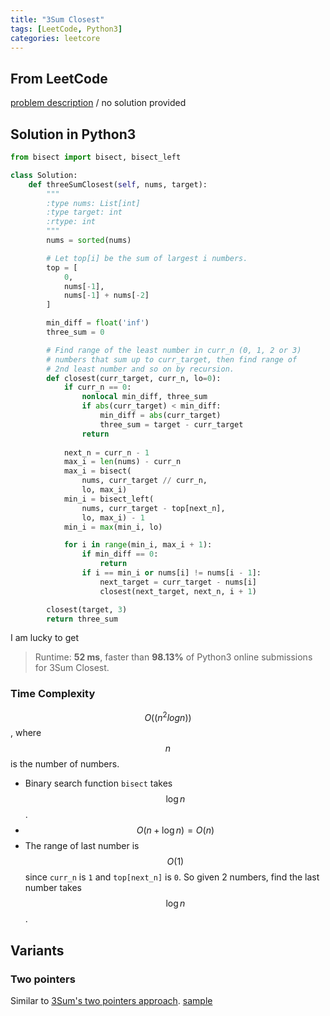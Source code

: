 ```yaml
---
title: "3Sum Closest"
tags: [LeetCode, Python3]
categories: leetcore
---
```


## From LeetCode
[problem description](https://leetcode.com/problems/3sum-closest/)
/
no solution provided

## Solution in Python3
```python
from bisect import bisect, bisect_left

class Solution:
    def threeSumClosest(self, nums, target):
        """
        :type nums: List[int]
        :type target: int
        :rtype: int
        """
        nums = sorted(nums)

        # Let top[i] be the sum of largest i numbers.
        top = [
            0,
            nums[-1],
            nums[-1] + nums[-2]
        ]

        min_diff = float('inf')
        three_sum = 0

        # Find range of the least number in curr_n (0, 1, 2 or 3)
        # numbers that sum up to curr_target, then find range of 
        # 2nd least number and so on by recursion. 
        def closest(curr_target, curr_n, lo=0):
            if curr_n == 0:
                nonlocal min_diff, three_sum
                if abs(curr_target) < min_diff:
                    min_diff = abs(curr_target)
                    three_sum = target - curr_target
                return
            
            next_n = curr_n - 1
            max_i = len(nums) - curr_n
            max_i = bisect(
                nums, curr_target // curr_n,
                lo, max_i)
            min_i = bisect_left(
                nums, curr_target - top[next_n],
                lo, max_i) - 1
            min_i = max(min_i, lo)

            for i in range(min_i, max_i + 1): 
                if min_diff == 0:
                    return
                if i == min_i or nums[i] != nums[i - 1]:
                    next_target = curr_target - nums[i]
                    closest(next_target, next_n, i + 1)

        closest(target, 3)
        return three_sum
```
I am lucky to get
> Runtime: **52 ms**, faster than **98.13%** of Python3 online submissions for 3Sum Closest.

### Time Complexity
$$O((n^2 log{n}))$$, where $$n$$ is the number of numbers.
- Binary search function `bisect` takes $$\log{n}$$.
- $$O(n + \log{n}) = O(n)$$
- The range of last number is $$O(1)$$ since `curr_n` is `1` and `top[next_n]` is `0`. So given 2 numbers, find the last number takes $$\log{n}$$.

## Variants

### Two pointers
Similar to [3Sum's two pointers approach](https://siyuangong.com/leetcode/2018/12/22/3sum/#two-pointers). [sample](https://github.com/qiyuangong/leetcode/blob/master/python/016_3Sum_Closest.py)